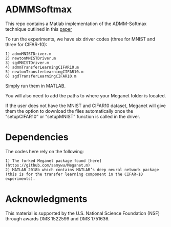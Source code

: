 # ADMMSoftmax

This repo contains a Matlab implementation of the ADMM-Softmax technique outlined in this [paper](https://arxiv.org/abs/1901.09450)

To run the experiments, we have six driver codes (three for MNIST and three for CIFAR-10):

	1) admmMNISTDriver.m
	2) newtonMNISTDriver.m
	3) sgdMNISTDriver.m 
	4) admmTransferLearningCIFAR10.m
	5) newtonTransferLearningCIFAR10.m
	6) sgdTransferLearningCIFAR10.m

Simply run them in MATLAB.

You will also need to add the paths to where your Meganet folder is located.

If the user does not have the MNIST and CIFAR10 dataset, Meganet will give them the option to download the files automatically once the “setupCIFAR10” or “setupMNIST” function is called in the driver.


# Dependencies

The codes here rely on the following:
	
	1) The forked Meganet package found [here](https://github.com/samywu/Meganet.m)
	2) MATLAB 2018b which contains MATLAB’s deep neural network package (this is for the transfer learning component in the CIFAR-10 experiments).

# Acknowledgments

This material is supported by the U.S. National Science
Foundation (NSF) through awards DMS 1522599 and DMS
1751636.
